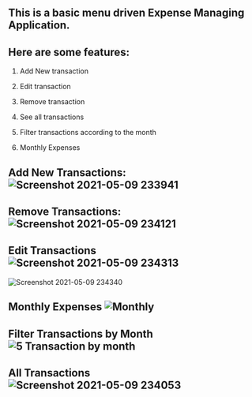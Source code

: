 ## This is a basic menu driven Expense Managing Application.

## Here are some features:

1. Add New transaction

2. Edit transaction

3. Remove transaction

4. See all transactions

5. Filter transactions according to the month

6. Monthly Expenses

## Add New Transactions: ![Screenshot 2021-05-09 233941](https://user-images.githubusercontent.com/59164922/117583416-b3e4fe00-b124-11eb-87fe-8f304636c026.png)

## Remove Transactions: ![Screenshot 2021-05-09 234121](https://user-images.githubusercontent.com/59164922/117583444-d0813600-b124-11eb-86c6-0b8aa3044aaa.png)

## Edit Transactions ![Screenshot 2021-05-09 234313](https://user-images.githubusercontent.com/59164922/117583459-e42c9c80-b124-11eb-936a-199b62cb851b.png)

![Screenshot 2021-05-09 234340](https://user-images.githubusercontent.com/59164922/117583467-edb60480-b124-11eb-8e61-b368150e0d9d.png)

## Monthly Expenses ![Monthly](https://user-images.githubusercontent.com/59164922/117583486-032b2e80-b125-11eb-862d-6250808c7356.png)

## Filter Transactions by Month ![5 Transaction by month](https://user-images.githubusercontent.com/59164922/117583517-281fa180-b125-11eb-8d23-4c91b6ebf771.png)

## All Transactions ![Screenshot 2021-05-09 234053](https://user-images.githubusercontent.com/59164922/117583534-3c639e80-b125-11eb-885e-d92c2dc9eaaa.png)
